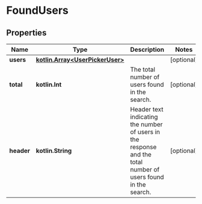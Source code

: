 
# FoundUsers

## Properties
Name | Type | Description | Notes
------------ | ------------- | ------------- | -------------
**users** | [**kotlin.Array&lt;UserPickerUser&gt;**](UserPickerUser.md) |  |  [optional]
**total** | **kotlin.Int** | The total number of users found in the search. |  [optional]
**header** | **kotlin.String** | Header text indicating the number of users in the response and the total number of users found in the search. |  [optional]



